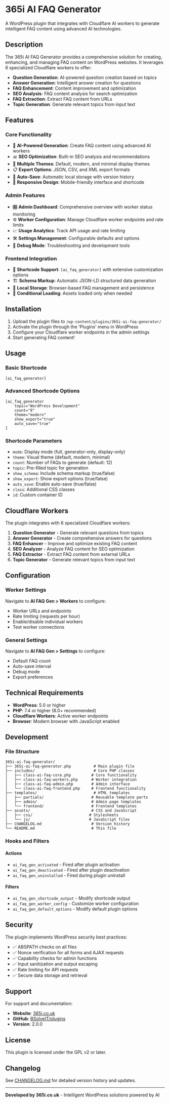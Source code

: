 # 365i AI FAQ Generator

A WordPress plugin that integrates with Cloudflare AI workers to generate intelligent FAQ content using advanced AI technologies.

## Description

The 365i AI FAQ Generator provides a comprehensive solution for creating, enhancing, and managing FAQ content on WordPress websites. It leverages 6 specialized Cloudflare workers to offer:

- **Question Generation**: AI-powered question creation based on topics
- **Answer Generation**: Intelligent answer creation for questions
- **FAQ Enhancement**: Content improvement and optimization
- **SEO Analysis**: FAQ content analysis for search optimization
- **FAQ Extraction**: Extract FAQ content from URLs
- **Topic Generation**: Generate relevant topics from input text

## Features

### Core Functionality
- 🤖 **AI-Powered Generation**: Create FAQ content using advanced AI workers
- 📊 **SEO Optimization**: Built-in SEO analysis and recommendations
- 🎨 **Multiple Themes**: Default, modern, and minimal display themes
- 📋 **Export Options**: JSON, CSV, and XML export formats
- 🔄 **Auto-Save**: Automatic local storage with version history
- 📱 **Responsive Design**: Mobile-friendly interface and shortcode

### Admin Features
- 🎛️ **Admin Dashboard**: Comprehensive overview with worker status monitoring
- ⚙️ **Worker Configuration**: Manage Cloudflare worker endpoints and rate limits
- 📈 **Usage Analytics**: Track API usage and rate limiting
- 🛠️ **Settings Management**: Configurable defaults and options
- 🔧 **Debug Mode**: Troubleshooting and development tools

### Frontend Integration
- 📄 **Shortcode Support**: `[ai_faq_generator]` with extensive customization options
- 🏗️ **Schema Markup**: Automatic JSON-LD structured data generation
- 💾 **Local Storage**: Browser-based FAQ management and persistence
- 🎯 **Conditional Loading**: Assets loaded only when needed

## Installation

1. Upload the plugin files to `/wp-content/plugins/365i-ai-faq-generator/`
2. Activate the plugin through the 'Plugins' menu in WordPress
3. Configure your Cloudflare worker endpoints in the admin settings
4. Start generating FAQ content!

## Usage

### Basic Shortcode
```
[ai_faq_generator]
```

### Advanced Shortcode Options
```
[ai_faq_generator 
    topic="WordPress Development" 
    count="8" 
    theme="modern" 
    show_export="true"
    auto_save="true"
]
```

### Shortcode Parameters
- `mode`: Display mode (full, generator-only, display-only)
- `theme`: Visual theme (default, modern, minimal)
- `count`: Number of FAQs to generate (default: 12)
- `topic`: Pre-filled topic for generation
- `show_schema`: Include schema markup (true/false)
- `show_export`: Show export options (true/false)
- `auto_save`: Enable auto-save (true/false)
- `class`: Additional CSS classes
- `id`: Custom container ID

## Cloudflare Workers

The plugin integrates with 6 specialized Cloudflare workers:

1. **Question Generator** - Generate relevant questions from topics
2. **Answer Generator** - Create comprehensive answers for questions
3. **FAQ Enhancer** - Improve and optimize existing FAQ content
4. **SEO Analyzer** - Analyze FAQ content for SEO optimization
5. **FAQ Extractor** - Extract FAQ content from external URLs
6. **Topic Generator** - Generate relevant topics from input text

## Configuration

### Worker Settings
Navigate to **AI FAQ Gen > Workers** to configure:
- Worker URLs and endpoints
- Rate limiting (requests per hour)
- Enable/disable individual workers
- Test worker connections

### General Settings
Navigate to **AI FAQ Gen > Settings** to configure:
- Default FAQ count
- Auto-save interval
- Debug mode
- Export preferences

## Technical Requirements

- **WordPress**: 5.0 or higher
- **PHP**: 7.4 or higher (8.0+ recommended)
- **Cloudflare Workers**: Active worker endpoints
- **Browser**: Modern browser with JavaScript enabled

## Development

### File Structure
```
365i-ai-faq-generator/
├── 365i-ai-faq-generator.php          # Main plugin file
├── includes/                          # Core PHP classes
│   ├── class-ai-faq-core.php         # Core functionality
│   ├── class-ai-faq-workers.php      # Worker integration
│   ├── class-ai-faq-admin.php        # Admin interface
│   └── class-ai-faq-frontend.php     # Frontend functionality
├── templates/                         # HTML templates
│   ├── partials/                     # Reusable template parts
│   ├── admin/                        # Admin page templates
│   └── frontend/                     # Frontend templates
├── assets/                           # CSS and JavaScript
│   ├── css/                         # Stylesheets
│   └── js/                          # JavaScript files
├── CHANGELOG.md                      # Version history
└── README.md                         # This file
```

### Hooks and Filters

#### Actions
- `ai_faq_gen_activated` - Fired after plugin activation
- `ai_faq_gen_deactivated` - Fired after plugin deactivation
- `ai_faq_gen_uninstalled` - Fired during plugin uninstall

#### Filters
- `ai_faq_gen_shortcode_output` - Modify shortcode output
- `ai_faq_gen_worker_config` - Customize worker configuration
- `ai_faq_gen_default_options` - Modify default plugin options

## Security

The plugin implements WordPress security best practices:
- ✅ ABSPATH checks on all files
- ✅ Nonce verification for all forms and AJAX requests
- ✅ Capability checks for admin functions
- ✅ Input sanitization and output escaping
- ✅ Rate limiting for API requests
- ✅ Secure data storage and retrieval

## Support

For support and documentation:
- **Website**: [365i.co.uk](https://365i.co.uk)
- **GitHub**: [BSolveIT/plugins](https://github.com/BSolveIT/plugins)
- **Version**: 2.0.0

## License

This plugin is licensed under the GPL v2 or later.

## Changelog

See [CHANGELOG.md](CHANGELOG.md) for detailed version history and updates.

---

**Developed by 365i.co.uk** - Intelligent WordPress solutions powered by AI
